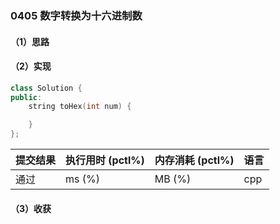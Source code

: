### 0405 数字转换为十六进制数

#### （1）思路

#### （2）实现

```cpp
class Solution {
public:
    string toHex(int num) {

    }
};
```

| 提交结果 | 执行用时 (pctl%) | 内存消耗 (pctl%) | 语言 |
|:---------|:-----------------|:-----------------|:-----|
| 通过     |  ms (%)   |  MB (%)  | cpp  |

#### （3）收获
